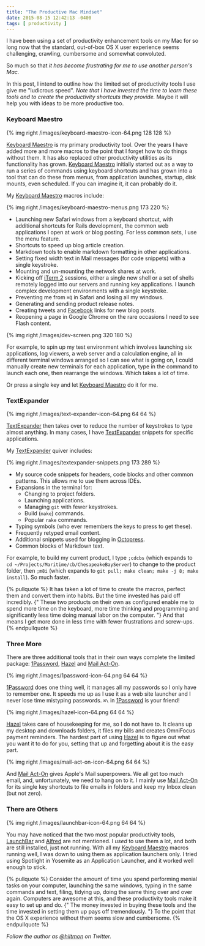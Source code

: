 ```yaml
---
title: "The Productive Mac Mindset"
date: 2015-08-15 12:42:13 -0400
tags: [ productivity ]
---
```


I have been using a set of productivity enhancement tools on my Mac for so long now that the standard, out-of-box OS X user experience seems challenging, crawling, cumbersome and somewhat convoluted.

So much so that *it has become frustrating for me to use another person's Mac.*

In this post, I intend to outline how the limited set of productivity tools I use give me "ludicrous speed". *Note that I have invested the time to learn these tools and to create the productivity shortcuts they provide.* Maybe it will help you with ideas to be more productive too.

### Keyboard Maestro

{% img right /images/keyboard-maestro-icon-64.png 128 128 %}

[Keyboard Maestro](http://www.keyboardmaestro.com/main/) is my primary productivity tool. Over the years I have added more and more macros to the point that I forget how to do things without them. It has also replaced other productivity utilities as its functionality has grown. [Keyboard Maestro](http://www.keyboardmaestro.com/main/) initially started out as a way to run a series of commands using keyboard shortcuts and has grown into a tool that can do these from menus, from application launches, startup, disk mounts, even scheduled. If you can imagine it, it can probably do it.

My [Keyboard Maestro](http://www.keyboardmaestro.com/main/) macros include:

{% img right /images/keyboard-maestro-menus.png 173 220 %}

* Launching new Safari windows from a keyboard shortcut, with additional shortcuts for Rails development, the common web applications I open at work or blog posting. For less common sets, I use the menu feature.
* Shortcuts to speed up blog article creation.
* Markdown tools to enable markdown formatting in other applications.
* Setting fixed width text in Mail messages (for code snippets) with a single keystroke.
* Mounting and un-mounting the network shares at work.
* Kicking off [iTerm 2](http://iterm2.com/) sessions, either a single new shell or a set of shells remotely logged into our servers and running key applications. I launch complex development environments with a single keystroke.
* Preventing me from `⌘Q` in Safari and losing all my windows.
* Generating and sending product release notes.
* Creating tweets and [Facebook](http://facebook.com/hiltmoncom/) links for new blog posts.
* Reopening a page in Google Chrome on the rare occasions I need to see Flash content.

{% img right /images/dev-screen.png 320 180 %}

For example, to spin up my test environment which involves launching six applications, log viewers, a web server and a calculation engine, all in different terminal windows arranged so I can see what is going on, I could manually create new terminals for each application, type in the command to launch each one, then rearrange the windows. Which takes a lot of time.

Or press a single key and let [Keyboard Maestro](http://www.keyboardmaestro.com/main/) do it for me.

### TextExpander

{% img right /images/text-expander-icon-64.png 64 64 %}

[TextExpander](https://smilesoftware.com/TextExpander/index.html) then takes over to reduce the number of keystrokes to type almost anything. In many cases, I have [TextExpander](https://smilesoftware.com/TextExpander/index.html) snippets for specific applications.

My [TextExpander](https://smilesoftware.com/TextExpander/index.html) quiver includes:

{% img right /images/textexpander-snippets.png 173 289 %}

* My source code snippets for headers, code blocks and other common patterns. This allows me to use them across IDEs.
* Expansions in the terminal for:
	* Changing to project folders.
	* Launching applications.
	* Managing `git` with fewer keystrokes.
	* Build (`make`) commands.
	* Popular `rake` commands.
* Typing symbols (who ever remembers the keys to press to get these).
* Frequently retyped email content.
* Additional snippets used for blogging in [Octopress](http://octopress.org/).
* Common blocks of Markdown text.

For example, to build my current product, I type `;cdcbs` (which expands to `cd ~/Projects/Maritime/cb/ChesapeakeBayServer`) to change to the product folder, then `;m8i` (which expands to `git pull; make clean; make -j 8; make install`). So much faster.

{% pullquote %}
It has taken a lot of time to create the macros, perfect them and convert them into habits. But the time invested has paid off incredibly. {" These two products on their own as configured enable me to spend more time on the keyboard, more time thinking and programming and significantly less time doing manual labor on the computer. "} And that means I get more done in less time with fewer frustrations and screw-ups.
{% endpullquote %}

### Three More

There are three additional tools that in their own ways complete the limited package: [1Password](https://agilebits.com/onepassword), [Hazel](http://www.noodlesoft.com/hazel.php) and [Mail Act-On](http://www.indev.ca/MailActOn.html).

{% img right /images/1password-icon-64.png 64 64 %}

[1Password](https://agilebits.com/onepassword) does one thing well, it manages all my passwords so I only have to remember one. It speeds me up as I use it as a web site launcher and I never lose time mistyping passwords. `⌘\` in [1Password](https://agilebits.com/onepassword) is your friend!

{% img right /images/hazel-icon-64.png 64 64 %}

[Hazel](http://www.noodlesoft.com/hazel.php) takes care of housekeeping for me, so I do not have to. It cleans up my desktop and downloads folders, it files my bills and creates OmniFocus payment reminders. The hardest part of using [Hazel](http://www.noodlesoft.com/hazel.php) is to figure out what you want it to do for you, setting that up and forgetting about it is the easy part.

{% img right /images/mail-act-on-icon-64.png 64 64 %}

And [Mail Act-On](http://www.indev.ca/MailActOn.html) gives Apple's Mail superpowers. We all get too much email, and, unfortunately, we need to hang on to it. I mainly use [Mail Act-On](http://www.indev.ca/MailActOn.html) for its single key shortcuts to file emails in folders and keep my Inbox clean (but not zero).

### There are Others

{% img right /images/launchbar-icon-64.png 64 64 %}

You may have noticed that the two most popular productivity tools, [LaunchBar](https://www.obdev.at/products/launchbar/index.html) and [Alfred](https://www.alfredapp.com/) are not mentioned. I *used* to use them a lot, and both are still installed, just not running. With all my [Keyboard Maestro](http://www.keyboardmaestro.com/main/) macros running well, I was down to using them as application launchers only. I tried using Spotlight in Yosemite as an Application Launcher, and it worked well enough to stick.

{% pullquote %}
Consider the amount of time you spend performing menial tasks on your computer, launching the same windows, typing in the same commands and text, filing, tidying up, doing the same thing over and over again. Computers are awesome at this, and these productivity tools make it easy to set up and do. {" The money invested in buying these tools and the time invested in setting them up pays off tremendously. "} To the point that the OS X experience without them seems slow and cumbersome.
{% endpullquote %}

*Follow the author as [@hiltmon](https://twitter.com/hiltmon) on Twitter.*
